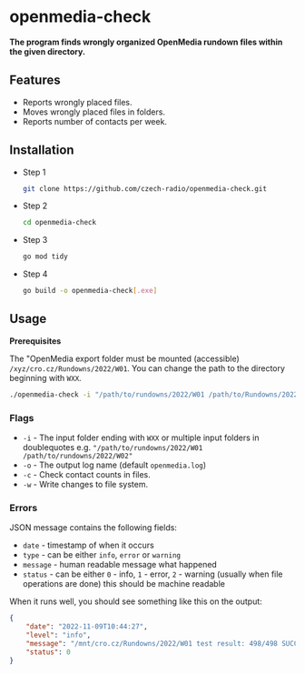 # openmedia-check

**The program finds wrongly organized OpenMedia rundown files within the given directory.**

## Features

- Reports wrongly placed files.
- Moves wrongly placed files in folders.
- Reports number of contacts per week.

## Installation

- Step 1
  ```bash
  git clone https://github.com/czech-radio/openmedia-check.git
  ```
- Step 2
  ```bash
  cd openmedia-check
  ```
- Step 3
  ```bash
  go mod tidy
  ```
- Step 4
  ```bash
  go build -o openmedia-check[.exe]
  ```

## Usage

**Prerequisites**

The "OpenMedia export folder must be mounted (accessible) `/xyz/cro.cz/Rundowns/2022/W01`.
You can change the path to the directory beginning with `WXX`.

```bash
./openmedia-check -i "/path/to/rundowns/2022/W01 /path/to/Rundowns/2022/W32" [-o <output_name>] [-w] [-c]
```

### Flags

- `-i` - The input folder ending with `WXX` or multiple input folders in doublequotes e.g. `"/path/to/rundowns/2022/W01 /path/to/rundowns/2022/W02"`
- `-o` - The output log name (default `openmedia.log`)
- `-c` - Check contact counts in files.
- `-w` - Write changes to file system.

### Errors

JSON message contains the following fields:
- `date` - timestamp of when it occurs
- `type` - can be either `info`, `error` or `warning`
- `message` - human readable message what happened
- `status` - can be either `0` - info, `1` - error, `2` - warning (usually when file operations are done) this should be machine readable

When it runs well, you should see something like this on the output:

```json
{
    "date": "2022-11-09T10:44:27",
    "level": "info",
    "message": "/mnt/cro.cz/Rundowns/2022/W01 test result: 498/498 SUCCESS!",
    "status": 0
}
```
